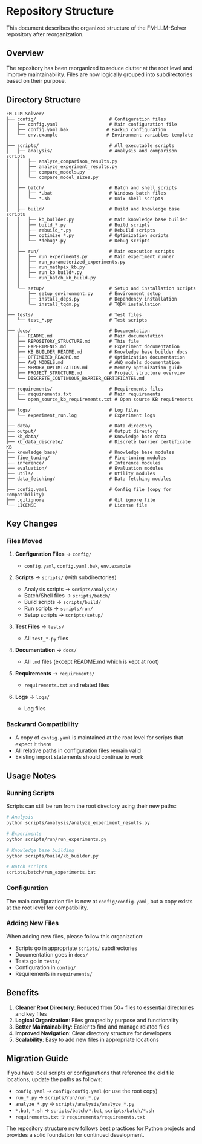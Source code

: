 # Repository Structure

This document describes the organized structure of the FM-LLM-Solver repository after reorganization.

## Overview

The repository has been reorganized to reduce clutter at the root level and improve maintainability. Files are now logically grouped into subdirectories based on their purpose.

## Directory Structure

```
FM-LLM-Solver/
├── config/                           # Configuration files
│   ├── config.yaml                   # Main configuration file
│   ├── config.yaml.bak              # Backup configuration
│   └── env.example                  # Environment variables template
│
├── scripts/                          # All executable scripts
│   ├── analysis/                     # Analysis and comparison scripts
│   │   ├── analyze_comparison_results.py
│   │   ├── analyze_experiment_results.py
│   │   ├── compare_models.py
│   │   └── compare_model_sizes.py
│   │
│   ├── batch/                        # Batch and shell scripts
│   │   ├── *.bat                     # Windows batch files
│   │   └── *.sh                      # Unix shell scripts
│   │
│   ├── build/                        # Build and knowledge base scripts
│   │   ├── kb_builder.py             # Main knowledge base builder
│   │   ├── build_*.py                # Build scripts
│   │   ├── rebuild_*.py              # Rebuild scripts
│   │   ├── optimize_*.py             # Optimization scripts
│   │   └── *debug*.py                # Debug scripts
│   │
│   ├── run/                          # Main execution scripts
│   │   ├── run_experiments.py        # Main experiment runner
│   │   ├── run_parameterized_experiments.py
│   │   ├── run_mathpix_kb.py
│   │   ├── run_kb_build*.py
│   │   └── run_batch_kb_build.py
│   │
│   └── setup/                        # Setup and installation scripts
│       ├── setup_environment.py      # Environment setup
│       ├── install_deps.py           # Dependency installation
│       └── install_tqdm.py           # TQDM installation
│
├── tests/                            # Test files
│   └── test_*.py                     # Test scripts
│
├── docs/                             # Documentation
│   ├── README.md                     # Main documentation
│   ├── REPOSITORY_STRUCTURE.md       # This file
│   ├── EXPERIMENTS.md                # Experiment documentation
│   ├── KB_BUILDER_README.md          # Knowledge base builder docs
│   ├── OPTIMIZED_README.md           # Optimization documentation
│   ├── AWQ_MODELS.md                 # AWQ models documentation
│   ├── MEMORY_OPTIMIZATION.md        # Memory optimization guide
│   ├── PROJECT_STRUCTURE.md          # Project structure overview
│   └── DISCRETE_CONTINUOUS_BARRIER_CERTIFICATES.md
│
├── requirements/                     # Requirements files
│   ├── requirements.txt              # Main requirements
│   └── open_source_kb_requirements.txt # Open source KB requirements
│
├── logs/                             # Log files
│   └── experiment_run.log            # Experiment logs
│
├── data/                             # Data directory
├── output/                           # Output directory
├── kb_data/                          # Knowledge base data
├── kb_data_discrete/                 # Discrete barrier certificate KB
├── knowledge_base/                   # Knowledge base modules
├── fine_tuning/                      # Fine-tuning modules
├── inference/                        # Inference modules
├── evaluation/                       # Evaluation modules
├── utils/                            # Utility modules
├── data_fetching/                    # Data fetching modules
│
├── config.yaml                       # Config file (copy for compatibility)
├── .gitignore                        # Git ignore file
└── LICENSE                           # License file
```

## Key Changes

### Files Moved

1. **Configuration Files** → `config/`
   - `config.yaml`, `config.yaml.bak`, `env.example`

2. **Scripts** → `scripts/` (with subdirectories)
   - Analysis scripts → `scripts/analysis/`
   - Batch/Shell files → `scripts/batch/`
   - Build scripts → `scripts/build/`
   - Run scripts → `scripts/run/`
   - Setup scripts → `scripts/setup/`

3. **Test Files** → `tests/`
   - All `test_*.py` files

4. **Documentation** → `docs/`
   - All `.md` files (except README.md which is kept at root)

5. **Requirements** → `requirements/`
   - `requirements.txt` and related files

6. **Logs** → `logs/`
   - Log files

### Backward Compatibility

- A copy of `config.yaml` is maintained at the root level for scripts that expect it there
- All relative paths in configuration files remain valid
- Existing import statements should continue to work

## Usage Notes

### Running Scripts

Scripts can still be run from the root directory using their new paths:

```bash
# Analysis
python scripts/analysis/analyze_experiment_results.py

# Experiments
python scripts/run/run_experiments.py

# Knowledge base building
python scripts/build/kb_builder.py

# Batch scripts
scripts/batch/run_experiments.bat
```

### Configuration

The main configuration file is now at `config/config.yaml`, but a copy exists at the root level for compatibility.

### Adding New Files

When adding new files, please follow this organization:
- Scripts go in appropriate `scripts/` subdirectories
- Documentation goes in `docs/`
- Tests go in `tests/`
- Configuration in `config/`
- Requirements in `requirements/`

## Benefits

1. **Cleaner Root Directory**: Reduced from 50+ files to essential directories and key files
2. **Logical Organization**: Files grouped by purpose and functionality
3. **Better Maintainability**: Easier to find and manage related files
4. **Improved Navigation**: Clear directory structure for developers
5. **Scalability**: Easy to add new files in appropriate locations

## Migration Guide

If you have local scripts or configurations that reference the old file locations, update the paths as follows:

- `config.yaml` → `config/config.yaml` (or use the root copy)
- `run_*.py` → `scripts/run/run_*.py`
- `analyze_*.py` → `scripts/analysis/analyze_*.py`
- `*.bat`, `*.sh` → `scripts/batch/*.bat`, `scripts/batch/*.sh`
- `requirements.txt` → `requirements/requirements.txt`

The repository structure now follows best practices for Python projects and provides a solid foundation for continued development. 